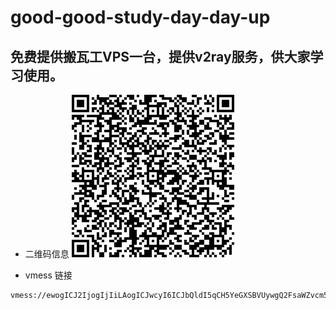 # good-good-study-day-day-up

## 免费提供搬瓦工VPS一台，提供v2ray服务，供大家学习使用。

* 二维码信息
![](qr.png)

* vmess 链接
```
vmess://ewogICJ2IjogIjIiLAogICJwcyI6ICJbQldI5qCH5YeGXSBVUywgQ2FsaWZvcm5pYSIsCiAgImFkZCI6ICIxNDQuMzQuMTU0Ljc0IiwKICAicG9ydCI6IDM2NTE3LAogICJpZCI6ICIzYmI5MmNmOS1kNjE5LTQ4MzAtZDgxNy1jOWFjODc3N2Y1MmIiLAogICJhaWQiOiA2NCwKICAibmV0IjogInRjcCIsCiAgInR5cGUiOiAibm9uZSIsCiAgImhvc3QiOiAiIiwKICAicGF0aCI6ICIiLAogICJ0bHMiOiAibm9uZSIKfQ==
```
